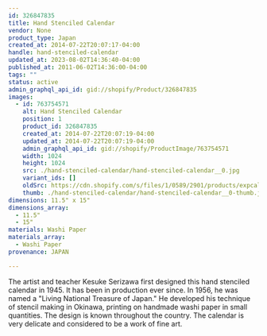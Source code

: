 ```yaml
---
id: 326847835
title: Hand Stenciled Calendar
vendor: None
product_type: Japan
created_at: 2014-07-22T20:07:17-04:00
handle: hand-stenciled-calendar
updated_at: 2023-08-02T14:36:40-04:00
published_at: 2011-06-02T14:36:00-04:00
tags: ""
status: active
admin_graphql_api_id: gid://shopify/Product/326847835
images:
  - id: 763754571
    alt: Hand Stenciled Calendar
    position: 1
    product_id: 326847835
    created_at: 2014-07-22T20:07:19-04:00
    updated_at: 2014-07-22T20:07:19-04:00
    admin_graphql_api_id: gid://shopify/ProductImage/763754571
    width: 1024
    height: 1024
    src: ./hand-stenciled-calendar/hand-stenciled-calendar__0.jpg
    variant_ids: []
    oldSrc: https://cdn.shopify.com/s/files/1/0589/2901/products/expcalendar.jpeg?v=1406074039
    thumb: ./hand-stenciled-calendar/hand-stenciled-calendar__0-thumb.jpg
dimensions: 11.5" x 15"
dimensions_array:
  - 11.5"
  - 15"
materials: Washi Paper
materials_array:
  - Washi Paper
provenance: JAPAN

---
```


The artist and teacher Kesuke Serizawa first designed this hand stenciled calendar in 1945. It has been in production ever since. In 1956, he was named a "Living National Treasure of Japan." He developed his technique of stencil making in Okinawa, printing on handmade washi paper in small quantities. The design is known throughout the country. The calendar is very delicate and considered to be a work of fine art.